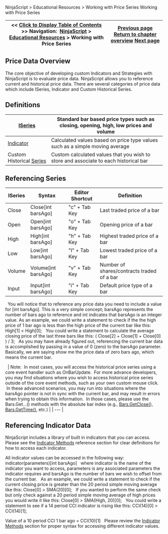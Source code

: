 ﻿
NinjaScript > Educational Resources > Working with Price Series
Working with Price Series

| << [Click to Display Table of Contents](working_with_price_series.md) >> **Navigation:**     [NinjaScript](ninjascript.md) > [Educational Resources](educational_resources.md) > Working with Price Series | [Previous page](working_with_pixel_coordinates.md) [Return to chapter overview](educational_resources.md) [Next page](reference_samples.md) |
| --- | --- |

## Price Data Overview
The core objective of developing custom Indicators and Strategies with NinjaScript is to evaluate price data. NinjaScript allows you to reference current and historical price data. There are several categories of price data which include ISeries<T>, Indicator and Custom Historical Series.
 
## Definitions
| [ISeries<T>](priceseries.md) | Standard bar based price types such as closing, opening, high, low prices and volume |
| --- | --- |
| [Indicator](indicator.md) | Calculated values based on price type values such as a simple moving average |
| Custom Historical [Series<T>](seriest.md) | Custom calculated values that you wish to store and associate to each historical bar |

## Referencing Series
| ISeries<T> | Syntax | Editor Shortcut | Definition |
| --- | --- | --- | --- |
| Close | Close[int barsAgo] | "c" + Tab Key | Last traded price of a bar |
| Open | Open[int barsAgo] | "o" + Tab Key | Opening price of a bar |
| High | High[int barsAgo] | "h" + Tab Key | Highest traded price of a bar |
| Low | Low[int barsAgo] | "l" + Tab Key | Lowest traded price of a bar |
| Volume | Volume[int barsAgo] | "v" + Tab Key | Number of shares/contracts traded of a bar |
| Input | Input[int barsAgo] | "i" + Tab Key | Default price type of a bar |

 
You will notice that to reference any price data you need to include a value for [int barsAgo]. This is a very simple concept; barsAgo represents the number of bars ago to reference and int indicates that barsAgo is an integer value. As an example, we could write a statement to check if the the high price of 1 bar ago is less than the high price of the current bar like this:
High[1] < High[0];
 
You could write a statement to calculate the average closing price of the last three bars like this:
( Close[2] + Close[1] + Close[0] ) / 3;
 
As you may have already figured out, referencing the current bar data is accomplished by passing in a value of 0 (zero) to the barsAgo parameter. Basically, we are saying show me the price data of zero bars ago, which means the current bar.  

 
| Note:  In most cases, you will access the historical price series using a core event handler such as OnBarUpdate.  For more advance developers, you may find situations where you wish to access historical price series outside of the core event methods, such as your own custom mouse click.  In these advanced scenarios, you may run into situations where the barsAgo pointer is not in sync with the current bar, and may result in errors when trying to obtain this information.  In those cases, please use the Bars.Get...() methods with the absolute bar index (e.g., [Bars.GetClose(](getclose.md)), [Bars.GetTime()](gettime.md), etc.) |
| --- |

## Referencing Indicator Data
NinjaScript includes a library of built in indicators that you can access. Please see the [Indicator Methods](indicators.md) reference section for clear definitions for how to access each indicator.
   

All indicator values can be accessed in the following way:
indicator(parameters)[int barsAgo]
 
where indicator is the name of the indicator you want to access, parameters is any associated parameters the indicator requires and barsAgo is the number of bars we wish to offset from the current bar.
 
As an example, we could write a statement to check if the current closing price is greater than the 20 period simple moving average like this:
Close[0] > SMA(20)[0];
 
If you wanted to perform the same check but only check against a 20 period simple moving average of high prices you would write it like this:
Close[0] > SMA(High, 20)[0];
 
You could write a statement to see if a 14 period CCI indicator is rising like this:
CCI(14)[0] > CCI(14)[1];
   

Value of a 10 period CCI 1 bar ago = CCI(10)[1]
 
Please review the [Indicator Methods](indicators.md) section for proper syntax for accessing different indicator values.
